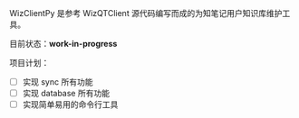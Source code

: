 WizClientPy 是参考 WizQTClient 源代码编写而成的为知笔记用户知识库维护工具。

目前状态：**work-in-progress**

项目计划：

- [ ] 实现 sync 所有功能
- [ ] 实现 database 所有功能
- [ ] 实现简单易用的命令行工具